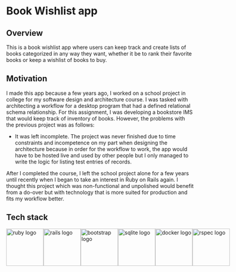 # Book Wishlist app

## Overview

This is a book wishlist app where users can keep track and create lists of books categorized in any way they want, whether it be to rank their favorite books or keep a wishlist of books to buy.

## Motivation

I made this app because a few years ago, I worked on a school project in college for my software design and architecture course. 
I was tasked with architecting a workflow for a desktop program that had a defined relational schema relationship. 
For this assignment, I was developing a bookstore IMS that would keep track of inventory of books. However, the problems with the previous project was as follows:

- It was left incomplete. The project was never finished due to time constraints and incompetence on my part when designing the architecture because in order for the workflow to work, the app would have to be hosted live and used by other people but I only managed to write the logic for listing test entries of records. 

After I completed the course, I left the school project alone for a few years until recently when I began to take an interest in Ruby on Rails again. I thought this project which was non-functional and unpolished would benefit from a do-over but with technology that is more suited for production and fits my workflow better.


## Tech stack
<div style="display: flex; align-items:center;">
<img src="https://cdn.jsdelivr.net/gh/devicons/devicon@latest/icons/ruby/ruby-original.svg" alt="ruby logo" height="100px" width="100px">
<img src="https://cdn.jsdelivr.net/gh/devicons/devicon@latest/icons/rails/rails-plain.svg" alt="rails logo" height="100px" width="100px">
<img src="https://cdn.jsdelivr.net/gh/devicons/devicon@latest/icons/bootstrap/bootstrap-original.svg" alt="bootstrap logo" height="100px" width="100px">
<img src="https://cdn.jsdelivr.net/gh/devicons/devicon@latest/icons/sqlite/sqlite-original.svg" alt="sqlite logo" height="100px" width="100px">
<img src="https://cdn.jsdelivr.net/gh/devicons/devicon@latest/icons/docker/docker-original.svg" alt="docker logo" height="100px" width="100px">
<img src="https://cdn.jsdelivr.net/gh/devicons/devicon@latest/icons/rspec/rspec-original.svg" alt="rspec logo" height="100px" width="100px">
</div>